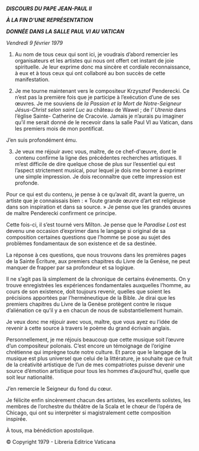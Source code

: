 ***DISCOURS DU PAPE JEAN-PAUL II***

***À LA FIN D'UNE REPRÉSENTATION***

***DONNÉE DANS LA SALLE PAUL VI AU VATICAN***

*Vendredi 9 février 1979*

1. Au nom de tous ceux qui sont ici, je voudrais d’abord remercier les organisateurs et les artistes qui nous ont offert cet instant de joie spirituelle. Je leur exprime donc ma sincère et cordiale reconnaissance, à eux et à tous ceux qui ont collaboré au bon succès de cette manifestation.

2. Je me tourne maintenant vers le compositeur Krzysztof Penderecki. Ce n’est pas la première fois que je participe à l’exécution d’une de ses œuvres. Je me souviens de *la Passion et la Mort de Notre-Seigneur Jésus-Christ selon saint Luc* au château de Wawel ; de l’ *Utrenia* dans l’église Sainte- Catherine de Cracovie. Jamais je n’aurais pu imaginer qu’il me serait donné de le recevoir dans la salle Paul VI au Vatican, dans les premiers mois de mon pontificat.

J’en suis profondément ému.

3. Je veux me réjouir avec vous, maître, de ce chef-d'œuvre, dont le contenu confirme la ligne des précédentes recherches artistiques. Il m’est difficile de dire quelque chose de plus sur l’essentiel qui est l’aspect strictement musical, pour lequel je dois me borner à exprimer une simple impression. Je dois reconnaître que cette impression est profonde.

Pour ce qui est du contenu, je pense à ce qu’avait dit, avant la guerre, un artiste que je connaissais bien : « Toute grande œuvre d’art est religieuse dans son inspiration et dans sa source. » Je pense que les grandes œuvres de maître Penderecki confirment ce principe.

Cette fois-ci, il s’est tourné vers Milton. Je pense que le *Paradise Lost* est devenu une occasion d’exprimer dans le langage si original de sa composition certaines questions que l’homme se pose au sujet des problèmes fondamentaux de son existence et de sa destinée.

La réponse à ces questions, que nous trouvons dans les premières pages de la Sainte Écriture, aux premiers chapitres du Livre de la Genèse, ne peut manquer de frapper par sa profondeur et sa logique.

Il ne s’agit pas là simplement de la chronique de certains événements. On y trouve enregistrées les expériences fondamentales auxquelles l’homme, au cours de son existence, doit toujours revenir, quelles que soient les précisions apportées par l’herméneutique de la Bible. Je dirai que les premiers chapitres du Livre de la Genèse protègent contre le risque d’aliénation ce qu’il y a en chacun de nous de substantiellement humain.

Je veux donc me réjouir avec vous, maître, que vous ayez eu l’idée de revenir à cette source à travers le poème du grand écrivain anglais.

Personnellement, je me réjouis beaucoup que cette musique soit l’œuvre d’un compositeur polonais. C’est encore un témoignage de l’origine chrétienne qui imprègne toute notre culture. Et parce que le langage de la musique est plus universel que celui de la littérature, je souhaite que ce fruit de la créativité artistique de l’un de mes compatriotes puisse devenir une source d’émotion artistique pour tous les hommes d’aujourd’hui, quelle que soit leur nationalité.

J’en remercie le Seigneur du fond du cœur.

Je félicite enfin sincèrement chacun des artistes, les excellents solistes, les membres de l’orchestre du théâtre de la Scala et le chœur de l’opéra de Chicago, qui ont su interpréter si magistralement cette composition inspirée.

À tous, ma bénédiction apostolique.

© Copyright 1979 - Libreria Editrice Vaticana